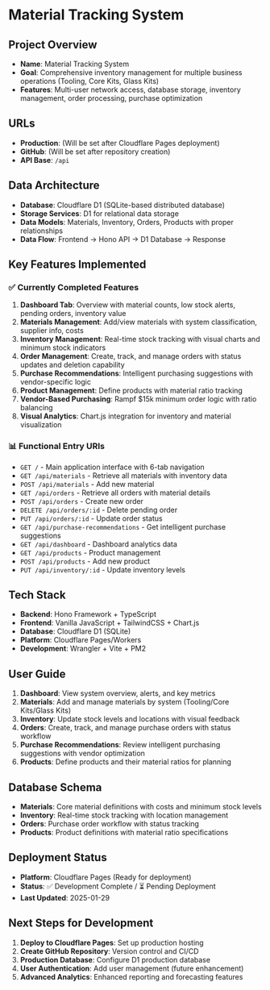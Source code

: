 # Material Tracking System

## Project Overview
- **Name**: Material Tracking System
- **Goal**: Comprehensive inventory management for multiple business operations (Tooling, Core Kits, Glass Kits)
- **Features**: Multi-user network access, database storage, inventory management, order processing, purchase optimization

## URLs
- **Production**: (Will be set after Cloudflare Pages deployment)
- **GitHub**: (Will be set after repository creation)
- **API Base**: `/api`

## Data Architecture
- **Database**: Cloudflare D1 (SQLite-based distributed database)
- **Storage Services**: D1 for relational data storage
- **Data Models**: Materials, Inventory, Orders, Products with proper relationships
- **Data Flow**: Frontend → Hono API → D1 Database → Response

## Key Features Implemented
### ✅ Currently Completed Features
1. **Dashboard Tab**: Overview with material counts, low stock alerts, pending orders, inventory value
2. **Materials Management**: Add/view materials with system classification, supplier info, costs
3. **Inventory Management**: Real-time stock tracking with visual charts and minimum stock indicators
4. **Order Management**: Create, track, and manage orders with status updates and deletion capability
5. **Purchase Recommendations**: Intelligent purchasing suggestions with vendor-specific logic
6. **Product Management**: Define products with material ratio tracking
7. **Vendor-Based Purchasing**: Rampf $15k minimum order logic with ratio balancing
8. **Visual Analytics**: Chart.js integration for inventory and material visualization

### 📊 Functional Entry URIs
- `GET /` - Main application interface with 6-tab navigation
- `GET /api/materials` - Retrieve all materials with inventory data
- `POST /api/materials` - Add new material
- `GET /api/orders` - Retrieve all orders with material details
- `POST /api/orders` - Create new order
- `DELETE /api/orders/:id` - Delete pending order
- `PUT /api/orders/:id` - Update order status
- `GET /api/purchase-recommendations` - Get intelligent purchase suggestions
- `GET /api/dashboard` - Dashboard analytics data
- `GET /api/products` - Product management
- `POST /api/products` - Add new product
- `PUT /api/inventory/:id` - Update inventory levels

## Tech Stack
- **Backend**: Hono Framework + TypeScript
- **Frontend**: Vanilla JavaScript + TailwindCSS + Chart.js
- **Database**: Cloudflare D1 (SQLite)
- **Platform**: Cloudflare Pages/Workers
- **Development**: Wrangler + Vite + PM2

## User Guide
1. **Dashboard**: View system overview, alerts, and key metrics
2. **Materials**: Add and manage materials by system (Tooling/Core Kits/Glass Kits)
3. **Inventory**: Update stock levels and locations with visual feedback
4. **Orders**: Create, track, and manage purchase orders with status workflow
5. **Purchase Recommendations**: Review intelligent purchasing suggestions with vendor optimization
6. **Products**: Define products and their material ratios for planning

## Database Schema
- **Materials**: Core material definitions with costs and minimum stock levels
- **Inventory**: Real-time stock tracking with location management
- **Orders**: Purchase order workflow with status tracking
- **Products**: Product definitions with material ratio specifications

## Deployment Status
- **Platform**: Cloudflare Pages (Ready for deployment)
- **Status**: ✅ Development Complete / ⏳ Pending Deployment
- **Last Updated**: 2025-01-29

## Next Steps for Development
1. **Deploy to Cloudflare Pages**: Set up production hosting
2. **Create GitHub Repository**: Version control and CI/CD
3. **Production Database**: Configure D1 production database
4. **User Authentication**: Add user management (future enhancement)
5. **Advanced Analytics**: Enhanced reporting and forecasting features